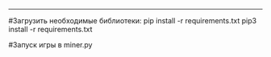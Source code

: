 --------------------------------------------------
#Загрузить необходимые библиотеки:
  pip install -r requirements.txt
  pip3 install -r requirements.txt

#Запуск игры в miner.py
